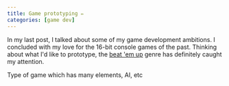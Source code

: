 ```yaml
---
title: Game prototyping ✏️
categories: [game dev]
---
```


In my last post, I talked about some of my game development ambitions. I concluded with my love for the 16-bit console games of the past. Thinking about what I'd like to prototype, the [beat 'em up](https://en.wikipedia.org/wiki/Beat_%27em_up) genre has definitely caught my attention.

Type of game which has many elements, AI, etc
